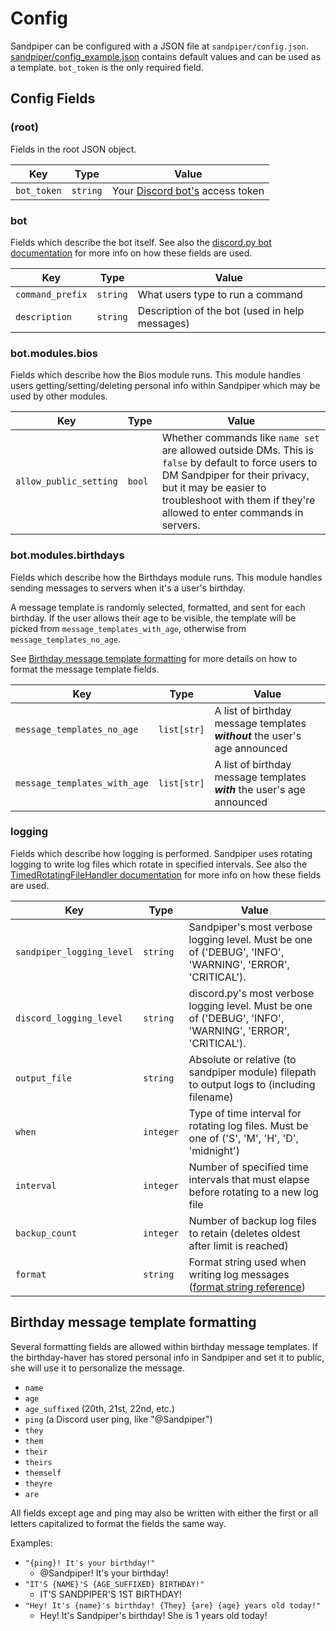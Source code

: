 # Config

Sandpiper can be configured with a JSON file at `sandpiper/config.json`.
[sandpiper/config_example.json](../sandpiper/config_example.json) contains
default values and can be used as a template. `bot_token` is the only required
field.

## Config Fields

### (root)

Fields in the root JSON object.

| Key         | Type   | Value                                                                                     |
|-------------|--------|-------------------------------------------------------------------------------------------|
| `bot_token` | `string` | Your [Discord bot's](https://discord.com/developers/docs/topics/oauth2#bots) access token |

### bot

Fields which describe the bot itself. See also
the [discord.py bot documentation](https://discordpy.readthedocs.io/en/latest/ext/commands/api.html#bot)
for more info on how these fields are used.

| Key              | Type      | Value                                          |
|------------------|-----------|------------------------------------------------|
| `command_prefix` | `string` | What users type to run a command               |
| `description`    | `string` | Description of the bot (used in help messages) |

### bot.modules.bios

Fields which describe how the Bios module runs. This module handles users
getting/setting/deleting personal info within Sandpiper which may be used
by other modules.

| Key                            | Type    | Value                                                                                                                                                                                                                                  |
|--------------------------------|---------|----------------------------------------------------------------------------------------------------------------------------------------------------------------------------------------------------------------------------------------|
| `allow_public_setting`         | `bool` | Whether commands like `name set` are allowed outside DMs. This is `false` by default to force users to DM Sandpiper for their privacy, but it may be easier to troubleshoot with them if they're allowed to enter commands in servers. |

### bot.modules.birthdays

Fields which describe how the Birthdays module runs. This module handles sending
messages to servers when it's a user's birthday.

A message template is randomly selected, formatted, and sent for each birthday.
If the user allows their age to be visible, the template will be picked from
`message_templates_with_age`, otherwise from `message_templates_no_age`.

See [Birthday message template formatting](#birthday-message-template-formatting) for more details
on how to format the message template fields.

| Key                          | Type         | Value                                                                       |
|------------------------------|--------------|-----------------------------------------------------------------------------|
| `message_templates_no_age`   | `list[str]` | A list of birthday message templates ***without*** the user's age announced |
| `message_templates_with_age` | `list[str]` | A list of birthday message templates ***with*** the user's age announced    |

### logging

Fields which describe how logging is performed. Sandpiper uses rotating logging
to write log files which rotate in specified intervals. See also the
[TimedRotatingFileHandler documentation](https://docs.python.org/3/library/logging.handlers.html#timedrotatingfilehandler)
for more info on how these fields are used.

| Key                       | Type       | Value                                                                                                                                         |
|---------------------------|------------|-----------------------------------------------------------------------------------------------------------------------------------------------|
| `sandpiper_logging_level` | `string`  | Sandpiper's most verbose logging level. Must be one of ('DEBUG', 'INFO', 'WARNING', 'ERROR', 'CRITICAL').                                     |
| `discord_logging_level`   | `string`  | discord.py's most verbose logging level. Must be one of ('DEBUG', 'INFO', 'WARNING', 'ERROR', 'CRITICAL').                                    |
| `output_file`             | `string`  | Absolute or relative (to sandpiper module) filepath to output logs to (including filename)                                                    |
| `when`                    | `integer` | Type of time interval for rotating log files. Must be one of ('S', 'M', 'H', 'D', 'midnight')                                                 |
| `interval`                | `integer` | Number of specified time intervals that must elapse before rotating to a new log file                                                         |
| `backup_count`            | `integer` | Number of backup log files to retain (deletes oldest after limit is reached)                                                                  |
| `format`                  | `string`  | Format string used when writing log messages ([format string reference](https://docs.python.org/3/library/logging.html#logrecord-attributes)) |

## Birthday message template formatting

Several formatting fields are allowed within birthday message templates. If the
birthday-haver has stored personal info in Sandpiper and set it to public, she
will use it to personalize the message.

- `name`
- `age`
- `age_suffixed` (20th, 21st, 22nd, etc.)
- `ping` (a Discord user ping, like "@Sandpiper")
- `they`
- `them`
- `their`
- `theirs`
- `themself`
- `theyre`
- `are`

All fields except age and ping may also be written with either the first or all
letters capitalized to format the fields the same way.

Examples:

- `"{ping}! It's your birthday!"`
    - @Sandpiper! It's your birthday!
- `"IT'S {NAME}'S {AGE_SUFFIXED} BIRTHDAY!"`
    - IT'S SANDPIPER'S 1ST BIRTHDAY!
- `"Hey! It's {name}'s birthday! {They} {are} {age} years old today!"`
    - Hey! It's Sandpiper's birthday! She is 1 years old today!
